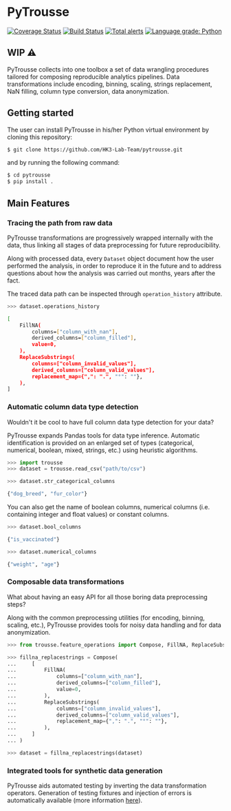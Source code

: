 # PyTrousse

[![Coverage Status](https://coveralls.io/repos/github/HK3-Lab-Team/pytrousse/badge.svg?branch=coveralls)](https://coveralls.io/github/HK3-Lab-Team/pytrousse?branch=master)
[![Build Status](https://travis-ci.com/HK3-Lab-Team/pytrousse.svg?branch=master)](https://travis-ci.com/HK3-Lab-Team/pytrousse)
[![Total alerts](https://img.shields.io/lgtm/alerts/g/HK3-Lab-Team/pytrousse.svg?logo=lgtm&logoWidth=18)](https://lgtm.com/projects/g/HK3-Lab-Team/pytrousse/alerts/)
[![Language grade: Python](https://img.shields.io/lgtm/grade/python/g/HK3-Lab-Team/pytrousse.svg?logo=lgtm&logoWidth=18)](https://lgtm.com/projects/g/HK3-Lab-Team/pytrousse/context:python)

## WIP ⚠️

PyTrousse collects into one toolbox a set of data wrangling procedures tailored for composing reproducible analytics pipelines. Data transformations include encoding, binning, scaling, strings replacement, NaN filling, column type conversion, data anonymization.

## Getting started
The user can install PyTrousse in his/her Python virtual environment by cloning this repository:

```bash
$ git clone https://github.com/HK3-Lab-Team/pytrousse.git
```

and by running the following command:

```bash
$ cd pytrousse
$ pip install .
```

## Main Features

### Tracing the path from raw data

PyTrousse transformations are progressively wrapped internally with the data, thus linking all stages of data preprocessing for future reproducibility. 

Along with processed data, every `Dataset` object document how the user performed the analysis, in order to reproduce it in the future and to address questions about how the analysis was carried out months, years after the fact.

The traced data path can be inspected through `operation_history` attribute.

```python
>>> dataset.operations_history
```
```bash
[
    FillNA(
        columns=["column_with_nan"],
        derived_columns=["column_filled"],
        value=0,
    ),
    ReplaceSubstrings(
        columns=["column_invalid_values"],
        derived_columns=["column_valid_values"],
        replacement_map={",": ".", "°": ""},
    ),
]
```

### Automatic column data type detection

Wouldn't it be cool to have full column data type detection for your data?

PyTrousse expands Pandas tools for data type inference. Automatic identification is provided on an enlarged set of types (categorical, numerical, boolean, mixed, strings, etc.) using heuristic algorithms.

```python
>>> import trousse
>>> dataset = trousse.read_csv("path/to/csv")

>>> dataset.str_categorical_columns
```
```bash
{"dog_breed", "fur_color"}
```
You can also get the name of boolean columns, numerical columns (i.e. containing integer and float values) or constant columns.
```python
>>> dataset.bool_columns
```
```bash
{"is_vaccinated"}
```
```python
>>> dataset.numerical_columns
```
```bash
{"weight", "age"}
```

### Composable data transformations

What about having an easy API for all those boring data preprocessing steps?

Along with the common preprocessing utilities (for encoding, binning, scaling, etc.), PyTrousse provides tools for noisy data handling and for data anonymization.

```python
>>> from trousse.feature_operations import Compose, FillNA, ReplaceSubstrings

>>> fillna_replacestrings = Compose(
...     [
...         FillNA(
...             columns=["column_with_nan"],
...             derived_columns=["column_filled"],
...             value=0,
...         ),
...         ReplaceSubstrings(
...             columns=["column_invalid_values"],
...             derived_columns=["column_valid_values"],
...             replacement_map={",": ".", "°": ""},
...         ),
...     ]
... )

>>> dataset = fillna_replacestrings(dataset)
```

### Integrated tools for synthetic data generation

PyTrousse aids automated testing by inverting the data transformation operators. Generation of testing fixtures and injection of errors is automatically available (more information [here](https://github.com/HK3-Lab-Team/pytrousse/blob/master/tests/README.md)).
